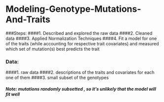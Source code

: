 # Modeling-Genotype-Mutations-And-Traits

###Steps: 
####1. Described and explored the raw data 
####2. Cleaned data 
####3. Applied Normalization Techniques 
####4. Fit a model for one of the traits (while accounting for respective trait covariates) and measured which set of mutation(s) best predicts the trait

### Data:
####1. raw data
####2. descriptions of the traits and covariates for each one of them
####3. small subset of the genotypes

##### Note: mutations randomly subsetted , so it's unlikely that the model will fit well
